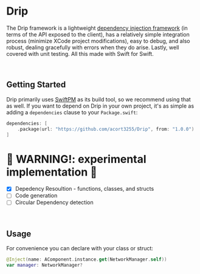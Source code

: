 # Drip

The Drip framework is a lightweight [dependency injection framework](https://en.wikipedia.org/wiki/Dependency_injection) (in terms of the API exposed to the client), has a relatively simple integration process (minimize XCode project modifications), easy to debug, and also robust, dealing gracefully with errors when they do arise. Lastly, well covered with unit testing. All this made with Swift for Swift.

<br>

## Getting Started

Drip primarily uses [SwiftPM](https://swift.org/package-manager/) as its build tool, so we recommend using that as well. If you want to depend on Drip in your own project, it's as simple as adding a `dependencies` clause to your `Package.swift`:

```swift
dependencies: [
    .package(url: "https://github.com/acort3255/Drip", from: "1.0.0")
]
```

#  🚧 WARNING!: experimental implementation 🚧
- [x] Depedency Resoultion - functions, classes, and structs
- [ ] Code generation
- [ ] Circular Dependency detection
<br>

## Usage

For convenience you can declare with your class or struct:

```swift
@Inject(name: AComponent.instance.get(NetworkManager.self))
var manager: NetworkManager?
```
